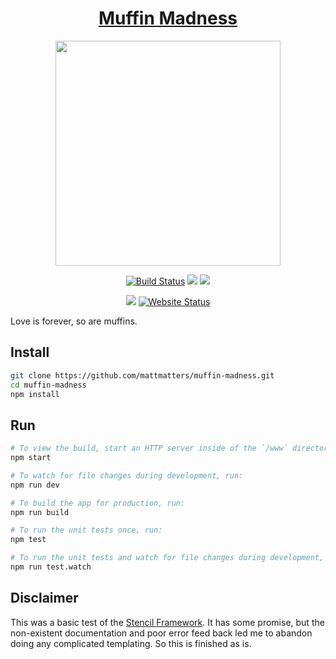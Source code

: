 <h1 align="center"><a href="http://muffinmadness.win">Muffin Madness</a></h1>
<p align="center"><img src="https://media.giphy.com/media/wSXTGLPDGJmkU/giphy.gif" width="360"></p>
<p align="center">
  <a href="https://travis-ci.org/mattmatters/muffin-madness"><img src="https://travis-ci.org/mattmatters/duck.svg?branch=master" alt="Build Status" /></a>
  <a href="https://codeclimate.com/github/mattmatters/muffin-madness/maintainability"><img src="https://api.codeclimate.com/v1/badges/dbe9100bb39d05f481e6/maintainability" /></a>
  <a href="https://david-dm.org/mattmatters/muffin-madness"><img src="https://david-dm.org/mattmatters/muffin-madness.svg"></a>
</a>
<p align="center">
  <a href="https://david-dm.org/mattmatters/muffin-madness?type=dev" title="devDependencies status"><img src="https://david-dm.org/mattmatters/muffin-madness/dev-status.svg" /></a>
  <a href="http://muffinmadness.win"><img alt="Website Status" src="https://img.shields.io/website-up-down-green-red/http/muffinmadness.win.svg?label=WebsiteStatus" /></a>
</p>

Love is forever, so are muffins.

## Install
```bash
git clone https://github.com/mattmatters/muffin-madness.git
cd muffin-madness
npm install
```

## Run
```bash
# To view the build, start an HTTP server inside of the `/www` directory.
npm start

# To watch for file changes during development, run:
npm run dev

# To build the app for production, run:
npm run build

# To run the unit tests once, run:
npm test

# To run the unit tests and watch for file changes during development, run:
npm run test.watch
```

## Disclaimer
This was a basic test of the [Stencil Framework](https://stenciljs.com/). It has some promise, but the non-existent documentation and poor error
feed back led me to abandon doing any complicated templating.  So this is finished as is.
